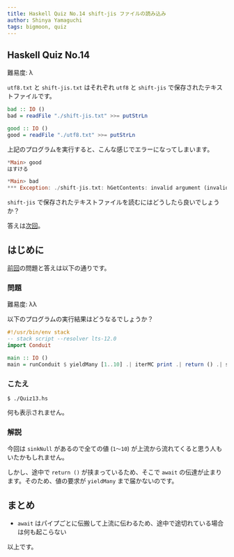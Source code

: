 ```yaml
---
title: Haskell Quiz No.14 shift-jis ファイルの読み込み
author: Shinya Yamaguchi
tags: bigmoon, quiz
---
```


## Haskell Quiz No.14

難易度: λ

`utf8.txt` と `shift-jis.txt` はそれぞれ `utf8` と `shift-jis` で保存されたテキストファイルです。

```haskell
bad :: IO ()
bad = readFile "./shift-jis.txt" >>= putStrLn

good :: IO ()
good = readFile "./utf8.txt" >>= putStrLn
```

上記のプログラムを実行すると、こんな感じでエラーになってしまいます。

```haskell
*Main> good
はすける

*Main> bad
*** Exception: ./shift-jis.txt: hGetContents: invalid argument (invalid byte sequence)
```

`shift-jis` で保存されたテキストファイルを読むにはどうしたら良いでしょうか？

答えは[次回](./07-24-quiz-15.html)。

<!--more-->

## はじめに

[前回](./07-11-quiz-13.html)の問題と答えは以下の通りです。

### 問題

難易度: λλ

以下のプログラムの実行結果はどうなるでしょうか？

```haskell
#!/usr/bin/env stack
-- stack script --resolver lts-12.0
import Conduit

main :: IO ()
main = runConduit $ yieldMany [1..10] .| iterMC print .| return () .| sinkNull
```

### こたえ

```shell
$ ./Quiz13.hs
```

何も表示されません。

### 解説

今回は `sinkNull` があるので全ての値 (`1〜10`) が上流から流れてくると思う人もいたかもしれません。

しかし、途中で `return ()` が挟まっているため、そこで `await` の伝達が止まります。そのため、値の要求が `yieldMany` まで届かないのです。

## まとめ

- `await` はパイプごとに伝搬して上流に伝わるため、途中で途切れている場合は何も起こらない

以上です。